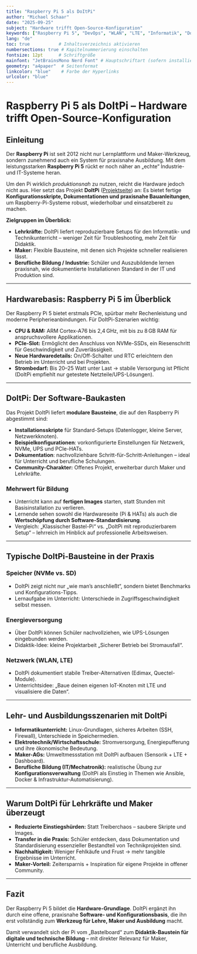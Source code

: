 ```yaml
---
title: "Raspberry Pi 5 als DoItPi"
author: "Michael Schaar"
date: "2025-09-25"
subject: "Hardware trifft Open-Source-Konfiguration"
keywords: ["Raspberry Pi 5", "DevOps", "WLAN", "LTE", "Informatik", "DoItPi"]
lang: "de"
toc: true           # Inhaltsverzeichnis aktivieren
numbersections: true # Kapitelnummerierung einschalten
fontsize: 12pt      # Schriftgröße
mainfont: "JetBrainsMono Nerd Font" # Hauptschriftart (sofern installiert)
geometry: "a4paper"  # Seitenformat
linkcolor: "blue"    # Farbe der Hyperlinks
urlcolor: "blue"
---
```


# Raspberry Pi 5 als DoItPi – Hardware trifft Open-Source-Konfiguration

## Einleitung

Der **Raspberry Pi** ist seit 2012 nicht nur Lernplattform und Maker-Werkzeug, sondern zunehmend auch ein System für praxisnahe Ausbildung. Mit dem leistungsstarken **Raspberry Pi 5** rückt er noch näher an „echte“ Industrie- und IT-Systeme heran.  

Um den Pi wirklich *produktionsnah* zu nutzen, reicht die Hardware jedoch nicht aus. Hier setzt das Projekt **DoItPi** ([Projektseite](https://codeberg.org/kraeml/DOITPi)) an: Es bietet fertige **Konfigurationsskripte, Dokumentationen und praxisnahe Bauanleitungen**, um Raspberry-Pi-Systeme robust, wiederholbar und einsatzbereit zu machen.  

**Zielgruppen im Überblick:**  
- **Lehrkräfte:** DoItPi liefert reproduzierbare Setups für den Informatik- und Technikunterricht – weniger Zeit für Troubleshooting, mehr Zeit für Didaktik.  
- **Maker:** Flexible Bausteine, mit denen sich Projekte schneller realisieren lässt.  
- **Berufliche Bildung / Industrie:** Schüler und Auszubildende lernen praxisnah, wie dokumentierte Installationen Standard in der IT und Produktion sind.  

***

## Hardwarebasis: Raspberry Pi 5 im Überblick

Der Raspberry Pi 5 bietet erstmals PCIe, spürbar mehr Rechenleistung und moderne Peripherieanbindungen. Für DoItPi-Szenarien wichtig:  

- **CPU & RAM:** ARM Cortex-A76 bis 2,4 GHz, mit bis zu 8 GB RAM für anspruchsvollere Applikationen.  
- **PCIe-Slot:** Ermöglicht den Anschluss von NVMe-SSDs, ein Riesenschritt für Geschwindigkeit und Zuverlässigkeit.  
- **Neue Hardwaredetails:** On/Off-Schalter und RTC erleichtern den Betrieb im Unterricht und bei Projekten.  
- **Strombedarf:** Bis 20–25 Watt unter Last → stabile Versorgung ist Pflicht (DoItPi empfiehlt nur getestete Netzteile/UPS-Lösungen).  

***

## DoItPi: Der Software-Baukasten

Das Projekt DoItPi liefert **modulare Bausteine**, die auf den Raspberry Pi abgestimmt sind:  

- **Installationsskripte** für Standard-Setups (Datenlogger, kleine Server, Netzwerkknoten).  
- **Beispielkonfigurationen**: vorkonfigurierte Einstellungen für Netzwerk, NVMe, UPS und PCIe-HATs.  
- **Dokumentation**: nachvollziehbare Schritt-für-Schritt-Anleitungen – ideal für Unterricht und berufliche Schulungen.  
- **Community-Charakter:** Offenes Projekt, erweiterbar durch Maker und Lehrkräfte.  

### Mehrwert für Bildung
- Unterricht kann auf **fertigen Images** starten, statt Stunden mit Basisinstallation zu verlieren.  
- Lernende sehen sowohl die Hardwareseite (Pi & HATs) als auch die **Wertschöpfung durch Software-Standardisierung**.  
- Vergleich: „Klassischer Bastel-Pi“ vs. „DoItPi mit reproduzierbarem Setup“ – lehrreich im Hinblick auf professionelle Arbeitsweisen.  

***

## Typische DoItPi-Bausteine in der Praxis

### Speicher (NVMe vs. SD)
- DoItPi zeigt nicht nur „wie man’s anschließt“, sondern bietet Benchmarks und Konfigurations-Tipps.  
- Lernaufgabe im Unterricht: Unterschiede in Zugriffsgeschwindigkeit selbst messen.  

### Energieversorgung
- Über DoItPi können Schüler nachvollziehen, wie UPS-Lösungen eingebunden werden.  
- Didaktik-Idee: kleine Projektarbeit „Sicherer Betrieb bei Stromausfall“.  

### Netzwerk (WLAN, LTE)
- DoItPi dokumentiert stabile Treiber-Alternativen (Edimax, Quectel-Module).  
- Unterrichtsidee: „Baue deinen eigenen IoT-Knoten mit LTE und visualisiere die Daten“.  

***

## Lehr- und Ausbildungsszenarien mit DoItPi

- **Informatikunterricht:** Linux-Grundlagen, sicheres Arbeiten (SSH, Firewall), Unterschiede in Speichermedien.  
- **Elektrotechnik/Wirtschaftsschule:** Stromversorgung, Energiepufferung und ihre ökonomische Bedeutung.  
- **Maker-AGs:** Umweltmessstation mit DoItPi aufbauen (Sensorik + LTE + Dashboard).  
- **Berufliche Bildung (IT/Mechatronik):** realistische Übung zur **Konfigurationsverwaltung** (DoItPi als Einstieg in Themen wie Ansible, Docker & Infrastruktur-Automatisierung).  

***

## Warum DoItPi für Lehrkräfte und Maker überzeugt

- **Reduzierte Einstiegshürden:** Statt Treiberchaos – saubere Skripte und Images.  
- **Transfer in die Praxis:** Schüler entdecken, dass Dokumentation und Standardisierung essenzieller Bestandteil von Technikprojekten sind.  
- **Nachhaltigkeit:** Weniger Fehlkäufe und Frust → mehr tangible Ergebnisse im Unterricht.  
- **Maker-Vorteil:** Zeitersparnis + Inspiration für eigene Projekte in offener Community.  

***

## Fazit

Der Raspberry Pi 5 bildet die **Hardware-Grundlage**. DoItPi ergänzt ihn durch eine offene, praxisnahe **Software- und Konfigurationsbasis**, die ihn erst vollständig zum **Werkzeug für Lehre, Maker und Ausbildung** macht.  

Damit verwandelt sich der Pi vom „Bastelboard“ zum **Didaktik-Baustein für digitale und technische Bildung** – mit direkter Relevanz für Maker, Unterricht und berufliche Ausbildung.  
